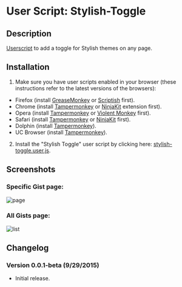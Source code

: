 User Script: Stylish-Toggle
============================

## Description

[Userscript](http://userscripts.org/scripts/review/124217) to add a toggle for Stylish themes on any page.

## Installation

1. Make sure you have user scripts enabled in your browser (these instructions refer to the latest versions of the browsers):

  * Firefox (install [GreaseMonkey](https://addons.mozilla.org/en-US/firefox/addon/greasemonkey/) or [Scriptish](https://addons.mozilla.org/en-US/firefox/addon/scriptish/) first).
  * Chrome (install [Tampermonkey](https://tampermonkey.net/?ext=dhdg&browser=chrome) or [NinjaKit](https://chrome.google.com/webstore/detail/gpbepnljaakggeobkclonlkhbdgccfek) extension first).
  * Opera (install [Tampermonkey](https://tampermonkey.net/?ext=dhdg&browser=opera) or [Violent Monkey](https://addons.opera.com/en/extensions/details/violent-monkey/) first).
  * Safari (install [Tampermonkey](https://tampermonkey.net/?ext=dhdg&browser=safari) or [NinjaKit](http://ss-o.net/safari/extension/NinjaKit.safariextz) first).
  * Dolphin (install [Tampermonkey](https://tampermonkey.net/?ext=dhdg&browser=dolphin)).
  * UC Browser (install [Tampermonkey](https://tampermonkey.net/?ext=dhdg&browser=ucweb)).

2. Install the "Stylish Toggle" user script by clicking here: [stylish-toggle.user.js](http://StylishThemes/Stylish-Toggle/stylish-toggle.user.js).

## Screenshots

### Specific Gist page:
![page](http://mottie.github.io/gist-to-dabblet/images/gist-page.jpg)

### All Gists page:
![list](http://mottie.github.io/gist-to-dabblet/images/gist-all.jpg)

## Changelog

### Version 0.0.1-beta (9/29/2015)

* Initial release.